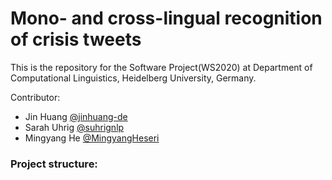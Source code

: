 # Mono- and cross-lingual recognition of crisis tweets

This is the repository for the Software Project(WS2020) at Department of Computational Linguistics, Heidelberg University, Germany.

Contributor: 
- Jin Huang [@jinhuang-de](https://www.github.com/jinhuang-de)
- Sarah Uhrig  [@suhrignlp](https://www.github.com/suhrignlp)
- Mingyang He  [@MingyangHeseri](https://www.github.com/MingyangHeseri)


### Project structure:

